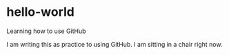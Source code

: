 # hello-world
Learning how to use GitHub

I am writing this as practice to using GitHub. I am sitting in a chair right now.
